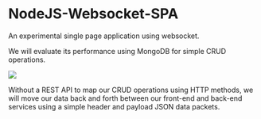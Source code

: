 # NodeJS-Websocket-SPA
An experimental single page application using websocket.

We will evaluate its performance using MongoDB for simple CRUD operations.

![](https://github.com/EdoLabWorks/ximgs/blob/master/WebSocketSPA.png)

Without a REST API to map our CRUD operations using HTTP methods,
we will move our data back and forth between our front-end and back-end services using a simple header and payload JSON data packets.







